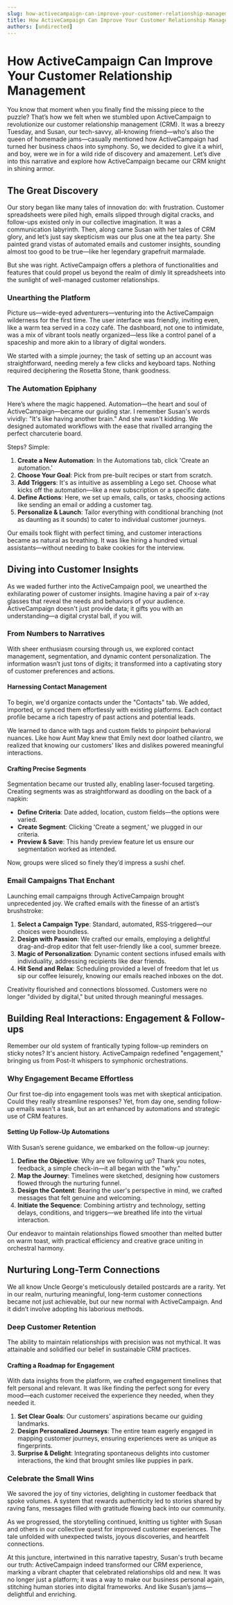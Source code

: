 ```yaml
---
slug: how-activecampaign-can-improve-your-customer-relationship-management
title: How ActiveCampaign Can Improve Your Customer Relationship Management
authors: [undirected]
---
```



# How ActiveCampaign Can Improve Your Customer Relationship Management

You know that moment when you finally find the missing piece to the puzzle? That’s how we felt when we stumbled upon ActiveCampaign to revolutionize our customer relationship management (CRM). It was a breezy Tuesday, and Susan, our tech-savvy, all-knowing friend—who's also the queen of homemade jams—casually mentioned how ActiveCampaign had turned her business chaos into symphony. So, we decided to give it a whirl, and boy, were we in for a wild ride of discovery and amazement. Let’s dive into this narrative and explore how ActiveCampaign became our CRM knight in shining armor.

## The Great Discovery

Our story began like many tales of innovation do: with frustration. Customer spreadsheets were piled high, emails slipped through digital cracks, and follow-ups existed only in our collective imagination. It was a communication labyrinth. Then, along came Susan with her tales of CRM glory, and let’s just say skepticism was our plus one at the tea party. She painted grand vistas of automated emails and customer insights, sounding almost too good to be true—like her legendary grapefruit marmalade.

But she was right. ActiveCampaign offers a plethora of functionalities and features that could propel us beyond the realm of dimly lit spreadsheets into the sunlight of well-managed customer relationships.

### Unearthing the Platform

Picture us—wide-eyed adventurers—venturing into the ActiveCampaign wilderness for the first time. The user interface was friendly, inviting even, like a warm tea served in a cozy café. The dashboard, not one to intimidate, was a mix of vibrant tools neatly organized—less like a control panel of a spaceship and more akin to a library of digital wonders.

We started with a simple journey; the task of setting up an account was straightforward, needing merely a few clicks and keyboard taps. Nothing required deciphering the Rosetta Stone, thank goodness.

### The Automation Epiphany

Here’s where the magic happened. Automation—the heart and soul of ActiveCampaign—became our guiding star. I remember Susan's words vividly: "It's like having another brain." And she wasn't kidding. We designed automated workflows with the ease that rivalled arranging the perfect charcuterie board.

Steps? Simple:

1. **Create a New Automation**: In the Automations tab, click 'Create an automation.'
2. **Choose Your Goal**: Pick from pre-built recipes or start from scratch.
3. **Add Triggers**: It's as intuitive as assembling a Lego set. Choose what kicks off the automation—like a new subscription or a specific date.
4. **Define Actions**: Here, we set up emails, calls, or tasks, choosing actions like sending an email or adding a customer tag.
5. **Personalize & Launch**: Tailor everything with conditional branching (not as daunting as it sounds) to cater to individual customer journeys.

Our emails took flight with perfect timing, and customer interactions became as natural as breathing. It was like hiring a hundred virtual assistants—without needing to bake cookies for the interview.

## Diving into Customer Insights

As we waded further into the ActiveCampaign pool, we unearthed the exhilarating power of customer insights. Imagine having a pair of x-ray glasses that reveal the needs and behaviors of your audience. ActiveCampaign doesn't just provide data; it gifts you with an understanding—a digital crystal ball, if you will.

### From Numbers to Narratives

With sheer enthusiasm coursing through us, we explored contact management, segmentation, and dynamic content personalization. The information wasn’t just tons of digits; it transformed into a captivating story of customer preferences and actions.

#### Harnessing Contact Management

To begin, we'd organize contacts under the "Contacts" tab. We added, imported, or synced them effortlessly with existing platforms. Each contact profile became a rich tapestry of past actions and potential leads.

We learned to dance with tags and custom fields to pinpoint behavioral nuances. Like how Aunt May knew that Emily next door loathed cilantro, we realized that knowing our customers’ likes and dislikes powered meaningful interactions.

#### Crafting Precise Segments

Segmentation became our trusted ally, enabling laser-focused targeting. Creating segments was as straightforward as doodling on the back of a napkin:

- **Define Criteria**: Date added, location, custom fields—the options were varied.
- **Create Segment**: Clicking 'Create a segment,' we plugged in our criteria.
- **Preview & Save**: This handy preview feature let us ensure our segmentation worked as intended.

Now, groups were sliced so finely they’d impress a sushi chef.

### Email Campaigns That Enchant

Launching email campaigns through ActiveCampaign brought unprecedented joy. We crafted emails with the finesse of an artist’s brushstroke:

1. **Select a Campaign Type**: Standard, automated, RSS-triggered—our choices were boundless.
2. **Design with Passion**: We crafted our emails, employing a delightful drag-and-drop editor that felt user-friendly like a cool, summer breeze.
3. **Magic of Personalization**: Dynamic content sections infused emails with individuality, addressing recipients like dear friends.
4. **Hit Send and Relax**: Scheduling provided a level of freedom that let us sip our coffee leisurely, knowing our emails reached inboxes on the dot.

Creativity flourished and connections blossomed. Customers were no longer "divided by digital," but united through meaningful messages.

## Building Real Interactions: Engagement & Follow-ups

Remember our old system of frantically typing follow-up reminders on sticky notes? It's ancient history. ActiveCampaign redefined "engagement," bringing us from Post-It whispers to symphonic orchestrations.

### Why Engagement Became Effortless

Our first toe-dip into engagement tools was met with skeptical anticipation. Could they really streamline responses? Yet, from day one, sending follow-up emails wasn't a task, but an art enhanced by automations and strategic use of CRM features.

#### Setting Up Follow-Up Automations

With Susan’s serene guidance, we embarked on the follow-up journey:

1. **Define the Objective**: Why are we following up? Thank you notes, feedback, a simple check-in—it all began with the "why."
2. **Map the Journey**: Timelines were sketched, designing how customers flowed through the nurturing funnel.
3. **Design the Content**: Bearing the user's perspective in mind, we crafted messages that felt genuine and welcoming.
4. **Initiate the Sequence**: Combining artistry and technology, setting delays, conditions, and triggers—we breathed life into the virtual interaction.

Our endeavor to maintain relationships flowed smoother than melted butter on warm toast, with practical efficiency and creative grace uniting in orchestral harmony.

## Nurturing Long-Term Connections

We all know Uncle George's meticulously detailed postcards are a rarity. Yet in our realm, nurturing meaningful, long-term customer connections became not just achievable, but our new normal with ActiveCampaign. And it didn’t involve adopting his laborious methods.

### Deep Customer Retention

The ability to maintain relationships with precision was not mythical. It was attainable and solidified our belief in sustainable CRM practices.

#### Crafting a Roadmap for Engagement

With data insights from the platform, we crafted engagement timelines that felt personal and relevant. It was like finding the perfect song for every mood—each customer received the experience they needed, when they needed it.

1. **Set Clear Goals**: Our customers’ aspirations became our guiding landmarks.
2. **Design Personalized Journeys**: The entire team eagerly engaged in mapping customer journeys, ensuring experiences were as unique as fingerprints.
3. **Surprise & Delight**: Integrating spontaneous delights into customer interactions, the kind that brought smiles like puppies in park.

### Celebrate the Small Wins

We savored the joy of tiny victories, delighting in customer feedback that spoke volumes. A system that rewards authenticity led to stories shared by raving fans, messages filled with gratitude flowing back into our community.

As we progressed, the storytelling continued, knitting us tighter with Susan and others in our collective quest for improved customer experiences. The tale unfolded with unexpected twists, joyous discoveries, and heartfelt connections.

At this juncture, intertwined in this narrative tapestry, Susan's truth became our truth: ActiveCampaign indeed transformed our CRM experience, marking a vibrant chapter that celebrated relationships old and new. It was no longer just a platform; it was a way to make our business personal again, stitching human stories into digital frameworks. And like Susan’s jams—delightful and enriching.